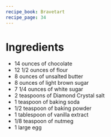 ```yaml
---
recipe_book: Bravetart
recipe_page: 34
---
```


# Ingredients

- 14 ounces of chocolate
- 12 1/2 ounces of flour
- 8 ounces of unsalted butter
- 8 ounces of light brown sugar
- 7 1/4 ounces of white sugar
- 2 teaspoons of Diamond Crystal salt
- 1 teaspoon of baking soda
- 1/2 teaspoon of baking powder
- 1 tablespoon of vanilla extract
- 1/8 teaspoon of nutmeg
- 1 large egg
